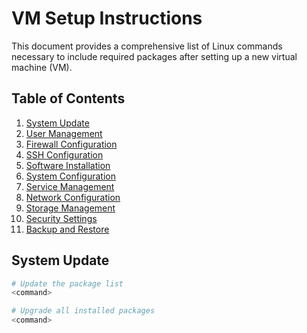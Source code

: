 # VM Setup Instructions

This document provides a comprehensive list of Linux commands necessary to include required packages after setting up a new virtual machine (VM).

## Table of Contents

1. [System Update](#system-update)
2. [User Management](#user-management)
3. [Firewall Configuration](#firewall-configuration)
4. [SSH Configuration](#ssh-configuration)
5. [Software Installation](#software-installation)
6. [System Configuration](#system-configuration)
7. [Service Management](#service-management)
8. [Network Configuration](#network-configuration)
9. [Storage Management](#storage-management)
10. [Security Settings](#security-settings)
11. [Backup and Restore](#backup-and-restore)

## System Update

```sh
# Update the package list
<command>

# Upgrade all installed packages
<command>